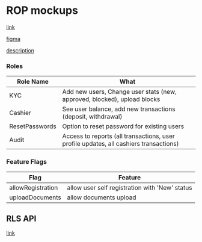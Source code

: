 # ROP mockups
[link](./rop.pdf)

[figma](https://www.figma.com/file/CcOcWyLO4Gm1XnUQTa2i2c/RLS-ADMIN?type=design)

[description](https://obs.nodeart.app/Notes/RLS-operator-platform%20(ROP))


### Roles
| Role Name      | What                                                                                  |
| -------------- | ------------------------------------------------------------------------------------- |
| KYC            | Add new users, Change user stats (new, approved, blocked), upload blocks              |
| Cashier        | See user balance, add new transactions (deposit, withdrawal)                          |
| ResetPasswords | Option to reset password for existing users                                           |
| Audit          | Access to reports (all transactions, user profile updates, all cashiers transactions) |
### Feature Flags
| Flag              | Feature                                        |
| ----------------- | ---------------------------------------------- |
| allowRegistration | allow user self registration with 'New' status |
| uploadDocuments   | allow documents upload                         |


## RLS API
[link](https://realliveslots.com/docs/api)